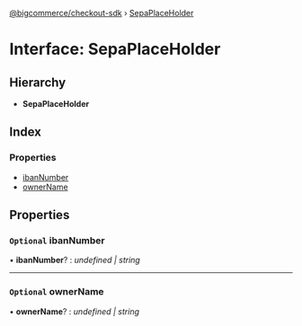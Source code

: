 [@bigcommerce/checkout-sdk](../README.md) › [SepaPlaceHolder](sepaplaceholder.md)

# Interface: SepaPlaceHolder

## Hierarchy

* **SepaPlaceHolder**

## Index

### Properties

* [ibanNumber](sepaplaceholder.md#optional-ibannumber)
* [ownerName](sepaplaceholder.md#optional-ownername)

## Properties

### `Optional` ibanNumber

• **ibanNumber**? : *undefined | string*

___

### `Optional` ownerName

• **ownerName**? : *undefined | string*
